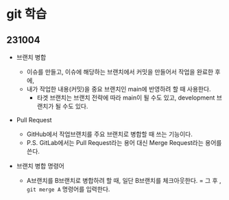 # git 학습

## 231004
- 브랜치 병합
    - 이슈를 만들고, 이슈에 해당하는 브랜치에서 커밋을 만들어서 작업을 완료한 후에,
    - 내가 작업한 내용(커밋)을 중요 브랜치인 main에 반영하려 할 때 사용한다. 
        - 타겟 브랜치는 브랜치 전략에 따라 main이 될 수도 있고, development 브랜치가 될 수도 있다. 
- Pull Request 
    - GitHub에서 작업브랜치를 주요 브랜치로 병합할 때 쓰는 기능이다. 
    - P.S. GitLab에서는 Pull Request라는 용어 대신 Merge Request라는 용어를 쓴다. 

- 브랜치 병합 명령어
    - A브랜치를 B브랜치로 병합하려 할 때, 일단 B브랜치를 체크아웃한다. 
    = 그 후 , `git merge A` 명령어를 입력한다. 